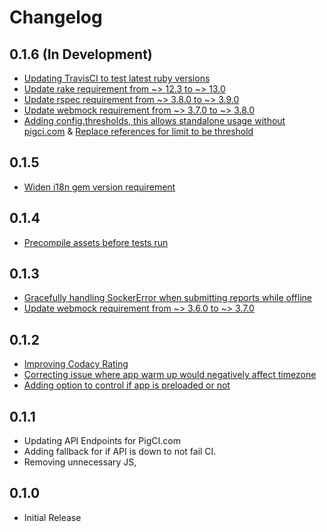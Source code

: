 # Changelog

## 0.1.6 (In Development)

* [Updating TravisCI to test latest ruby versions](https://github.com/PigCI/pig-ci-rails/pull/15)
* [Update rake requirement from ~> 12.3 to ~> 13.0](https://github.com/PigCI/pig-ci-rails/pull/14)
* [Update rspec requirement from ~> 3.8.0 to ~> 3.9.0](https://github.com/PigCI/pig-ci-rails/pull/16)
* [Update webmock requirement from ~> 3.7.0 to ~> 3.8.0](https://github.com/PigCI/pig-ci-rails/pull/17)
* [Adding config.thresholds, this allows standalone usage without pigci.com](https://github.com/PigCI/pig-ci-rails/pull/18) & [Replace references for limit to be threshold](https://github.com/PigCI/pig-ci-rails/pull/21)

## 0.1.5

* [Widen i18n gem version requirement](https://github.com/PigCI/pig-ci-rails/pull/12)

## 0.1.4

* [Precompile assets before tests run](https://github.com/PigCI/pig-ci-rails/pull/11)

## 0.1.3

* [Gracefully handling SockerError when submitting reports while offline](https://github.com/PigCI/pig-ci-rails/pull/7)
* [Update webmock requirement from ~> 3.6.0 to ~> 3.7.0](https://github.com/PigCI/pig-ci-rails/pull/6)

## 0.1.2

* [Improving Codacy Rating](https://github.com/PigCI/pig-ci-rails/pull/4)
* [Correcting issue where app warm up would negatively affect timezone](https://github.com/PigCI/pig-ci-rails/pull/5)
* [Adding option to control if app is preloaded or not](https://github.com/PigCI/pig-ci-rails/pull/3)

## 0.1.1

* Updating API Endpoints for PigCI.com
* Adding fallback for if API is down to not fail CI.
* Removing unnecessary JS,

## 0.1.0

* Initial Release
